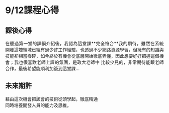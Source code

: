 # 9/12課程心得

## 課後心得

<div style="text-align: justify;">
在聽過第一堂的課綱介紹後，我認為這堂課**完全符合**我的期待，雖然在系統開發這塊領域已經有過少許工作經驗，也透過不少網路資源學習，但擁有的知識與技能卻相當零碎，如今終於有機會從底層開始徹底弄懂，因此想要好好把握這個機會；我也很喜歡老師上課的氛圍，是政大老師中  比較少見的，非常期待能跟老師合作，最後希望能順利加簽到這堂課...
<div>


## 未來期許
藉由這次機會把該會的技術從頭學起，徹底精通   
同時培養開發人員的能力及思維。   